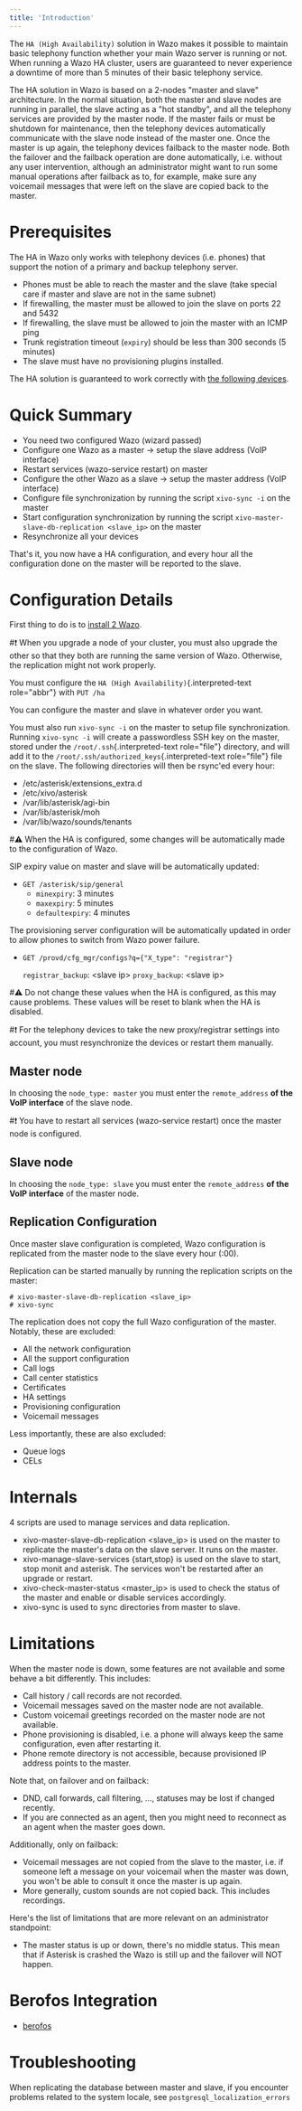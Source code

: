 ```yaml
---
title: 'Introduction'
---
```


The `HA (High Availability)` solution in
Wazo makes it possible to maintain basic telephony function whether your
main Wazo server is running or not. When running a Wazo HA cluster,
users are guaranteed to never experience a downtime of more than 5
minutes of their basic telephony service.

The HA solution in Wazo is based on a 2-nodes \"master and slave\"
architecture. In the normal situation, both the master and slave nodes
are running in parallel, the slave acting as a \"hot standby\", and all
the telephony services are provided by the master node. If the master
fails or must be shutdown for maintenance, then the telephony devices
automatically communicate with the slave node instead of the master one.
Once the master is up again, the telephony devices failback to the
master node. Both the failover and the failback operation are done
automatically, i.e. without any user intervention, although an
administrator might want to run some manual operations after failback as
to, for example, make sure any voicemail messages that were left on the
slave are copied back to the master.

Prerequisites
=============

The HA in Wazo only works with telephony devices (i.e. phones) that
support the notion of a primary and backup telephony server.

-   Phones must be able to reach the master and the slave (take special
    care if master and slave are not in the same subnet)
-   If firewalling, the master must be allowed to join the slave on
    ports 22 and 5432
-   If firewalling, the slave must be allowed to join the master with an
    ICMP ping
-   Trunk registration timeout (`expiry`) should be less than 300
    seconds (5 minutes)
-   The slave must have no provisioning plugins installed.

The HA solution is guaranteed to work correctly with
[the following devices](/uc-doc/administration/security#devices).

Quick Summary
=============

-   You need two configured Wazo (wizard passed)
-   Configure one Wazo as a master -\> setup the slave address (VoIP
    interface)
-   Restart services (wazo-service restart) on master
-   Configure the other Wazo as a slave -\> setup the master address
    (VoIP interface)
-   Configure file synchronization by running the script `xivo-sync -i`
    on the master
-   Start configuration synchronization by running the script
    `xivo-master-slave-db-replication <slave_ip>` on the master
-   Resynchronize all your devices

That\'s it, you now have a HA configuration, and every hour all the
configuration done on the master will be reported to the slave.

Configuration Details
=====================

First thing to do is to
[install 2 Wazo](/uc-doc/installation).

#:exclamation: When you upgrade a node of your cluster, you must also upgrade the other
so that they both are running the same version of Wazo. Otherwise, the
replication might not work properly.

You must configure the `HA (High Availability)`{.interpreted-text
role="abbr"} with `PUT /ha`

You can configure the master and slave in whatever order you want.

You must also run `xivo-sync -i` on the master to setup file
synchronization. Running `xivo-sync -i` will create a passwordless SSH
key on the master, stored under the `/root/.ssh`{.interpreted-text
role="file"} directory, and will add it to the
`/root/.ssh/authorized_keys`{.interpreted-text role="file"} file on the
slave. The following directories will then be rsync\'ed every hour:

-   /etc/asterisk/extensions\_extra.d
-   /etc/xivo/asterisk
-   /var/lib/asterisk/agi-bin
-   /var/lib/asterisk/moh
-   /var/lib/wazo/sounds/tenants

#:warning: When the HA is configured, some changes will be automatically made to
the configuration of Wazo.

SIP expiry value on master and slave will be automatically updated:

-   `GET /asterisk/sip/general`
    -   `minexpiry`: 3 minutes
    -   `maxexpiry`: 5 minutes
    -   `defaultexpiry`: 4 minutes

The provisioning server configuration will be automatically updated in
order to allow phones to switch from Wazo power failure.

-   `GET /provd/cfg_mgr/configs?q={"X_type": "registrar"}`

    `registrar_backup`: \<slave ip\> `proxy_backup`: \<slave ip\>

#:warning: Do not change these values when the HA is configured, as this may cause
problems. These values will be reset to blank when the HA is disabled.

#:exclamation: For the telephony devices to take the new proxy/registrar settings into
account, you must resynchronize the devices or restart them manually.

Master node
-----------

In choosing the `node_type: master` you must enter the `remote_address`
**of the VoIP interface** of the slave node.

#:exclamation: You have to restart all services (wazo-service restart) once the master
node is configured.

Slave node
----------

In choosing the `node_type: slave` you must enter the `remote_address`
**of the VoIP interface** of the master node.

Replication Configuration
-------------------------

Once master slave configuration is completed, Wazo configuration is
replicated from the master node to the slave every hour (:00).

Replication can be started manually by running the replication scripts
on the master:

```ShellSession
# xivo-master-slave-db-replication <slave_ip>
# xivo-sync
```

The replication does not copy the full Wazo configuration of the master.
Notably, these are excluded:

-   All the network configuration
-   All the support configuration
-   Call logs
-   Call center statistics
-   Certificates
-   HA settings
-   Provisioning configuration
-   Voicemail messages

Less importantly, these are also excluded:

-   Queue logs
-   CELs

Internals
=========

4 scripts are used to manage services and data replication.

-   xivo-master-slave-db-replication <slave_ip> is used on the master
    to replicate the master's data on the slave server. It runs on the
    master.
-   xivo-manage-slave-services {start,stop} is used on the slave to
    start, stop monit and asterisk. The services won't be restarted
    after an upgrade or restart.
-   xivo-check-master-status <master_ip> is used to check the status
    of the master and enable or disable services accordingly.
-   xivo-sync is used to sync directories from master to slave.

Limitations
===========

When the master node is down, some features are not available and some
behave a bit differently. This includes:

-   Call history / call records are not recorded.
-   Voicemail messages saved on the master node are not available.
-   Custom voicemail greetings recorded on the master node are not
    available.
-   Phone provisioning is disabled, i.e. a phone will always keep the
    same configuration, even after restarting it.
-   Phone remote directory is not accessible, because provisioned IP
    address points to the master.

Note that, on failover and on failback:

-   DND, call forwards, call filtering, ..., statuses may be lost if
    changed recently.
-   If you are connected as an agent, then you might need to reconnect
    as an agent when the master goes down.

Additionally, only on failback:

-   Voicemail messages are not copied from the slave to the master, i.e.
    if someone left a message on your voicemail when the master was
    down, you won't be able to consult it once the master is up again.
-   More generally, custom sounds are not copied back. This includes
    recordings.

Here's the list of limitations that are more relevant on an
administrator standpoint:

-   The master status is up or down, there's no middle status. This
    mean that if Asterisk is crashed the Wazo is still up and the
    failover will NOT happen.

Berofos Integration
===================

- [berofos](/uc-doc/high_availability/berofos)

<a name="troubleshooting"></a>Troubleshooting
===============

When replicating the database between master and slave, if you encounter
problems related to the system locale, see
`postgresql_localization_errors`

